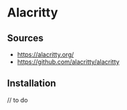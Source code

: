 # Alacritty

## Sources

- https://alacritty.org/
- https://github.com/alacritty/alacritty

## Installation

// to do
